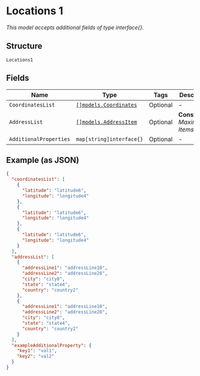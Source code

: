 
# Locations 1

*This model accepts additional fields of type interface{}.*

## Structure

`Locations1`

## Fields

| Name | Type | Tags | Description |
|  --- | --- | --- | --- |
| `CoordinatesList` | [`[]models.Coordinates`](../../doc/models/coordinates.md) | Optional | - |
| `AddressList` | [`[]models.AddressItem`](../../doc/models/address-item.md) | Optional | **Constraints**: *Maximum Items*: `100` |
| `AdditionalProperties` | `map[string]interface{}` | Optional | - |

## Example (as JSON)

```json
{
  "coordinatesList": [
    {
      "latitude": "latitude6",
      "longitude": "longitude4"
    },
    {
      "latitude": "latitude6",
      "longitude": "longitude4"
    },
    {
      "latitude": "latitude6",
      "longitude": "longitude4"
    }
  ],
  "addressList": [
    {
      "addressLine1": "addressLine10",
      "addressLine2": "addressLine28",
      "city": "city8",
      "state": "state4",
      "country": "country2"
    },
    {
      "addressLine1": "addressLine10",
      "addressLine2": "addressLine28",
      "city": "city8",
      "state": "state4",
      "country": "country2"
    }
  ],
  "exampleAdditionalProperty": {
    "key1": "val1",
    "key2": "val2"
  }
}
```

